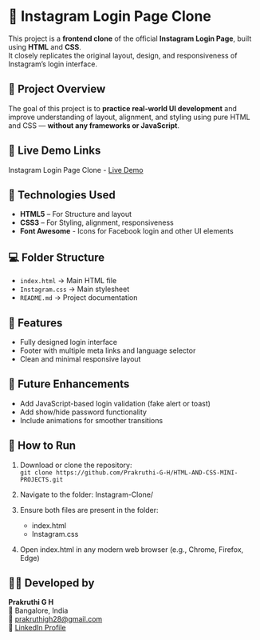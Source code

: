 
# 📸 Instagram Login Page Clone
This project is a **frontend clone** of the official **Instagram Login Page**, built using **HTML** and **CSS**.  
It closely replicates the original layout, design, and responsiveness of Instagram’s login interface.

## 🧠 Project Overview

The goal of this project is to **practice real-world UI development** and improve understanding of layout, alignment, and styling using pure HTML and CSS — **without any frameworks or JavaScript**.

## 🔗 Live Demo Links

 Instagram Login Page Clone - [Live Demo](https://prakruthi-g-h.github.io/HTML-AND-CSS-MINI-PROJECTS/Instagram-Clone)

## 🔧 Technologies Used

- **HTML5** – For Structure and layout
- **CSS3** – For Styling, alignment, responsiveness
-  **Font Awesome** - Icons for Facebook login and other UI elements

## 💻 Folder Structure
- `index.html` → Main HTML file
- `Instagram.css` → Main stylesheet 
- `README.md` → Project documentation

## 📌 Features 
- Fully designed login interface
- Footer with multiple meta links and language selector
- Clean and minimal responsive layout

## 🧩 Future Enhancements

- Add JavaScript-based login validation (fake alert or toast)
- Add show/hide password functionality
- Include animations for smoother transitions

## 🚀 How to Run
  
1. Download or clone the repository:  
   `git clone https://github.com/Prakruthi-G-H/HTML-AND-CSS-MINI-PROJECTS.git`

2. Navigate to the folder: Instagram-Clone/
3. Ensure both files are present in the folder:
    - index.html
    - Instagram.css
 4. Open index.html in any modern web browser (e.g., Chrome, Firefox, Edge)
 
## 👩‍💻 Developed by

**Prakruthi G H**  
📍 Bangalore, India  
📧 prakruthigh28@gmail.com  
🔗 [LinkedIn Profile](https://www.linkedin.com/in/prakruthi-g-h)

